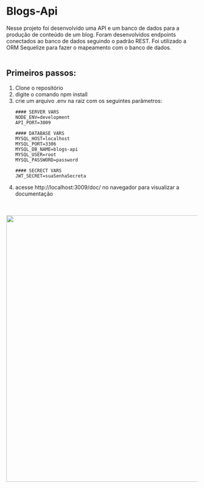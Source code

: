 # Blogs-Api
Nesse projeto foi desenvolvido uma API e um banco de dados para a produção de conteúdo de um blog. Foram desenvolvidos endpoints conectados ao banco de dados seguindo o padrão REST. Foi utilizado a ORM Sequelize para fazer o mapeamento com o banco de dados.
<br>
<br>
<h2>Primeiros passos:</h2>
<ol>
  <li>Clone o repositório</li>
  <li>digite o comando npm install</li>
  <li>crie um arquivo .env na raiz com os seguintes parâmetros:</li>
          
    #### SERVER VARS
    NODE_ENV=development
    API_PORT=3009

    #### DATABASE VARS
    MYSQL_HOST=localhost
    MYSQL_PORT=3306
    MYSQL_DB_NAME=blogs-api
    MYSQL_USER=root
    MYSQL_PASSWORD=password

    #### SECRECT VARS
    JWT_SECRET=suaSenhaSecreta
       
  
  <li>acesse http://localhost:3009/doc/ no navegador para visualizar a documentação</li>
</ol>
<br>
<br>
<div align='center'>
  <img src='https://user-images.githubusercontent.com/88631168/188205985-8304be15-65b9-4f43-8481-779dbe2cb07b.png' width='700px' />
</div>
  
